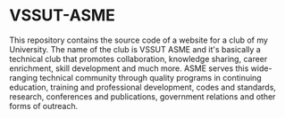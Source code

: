 # VSSUT-ASME
This repository contains the source code of a website for a club of my University. The name of the club is VSSUT ASME and it's basically a technical club that promotes collaboration, knowledge sharing, career enrichment, skill development and much more. ASME serves this wide-ranging technical community through quality programs in continuing education, training and professional development, codes and standards, research, conferences and publications, government relations and other forms of outreach.
